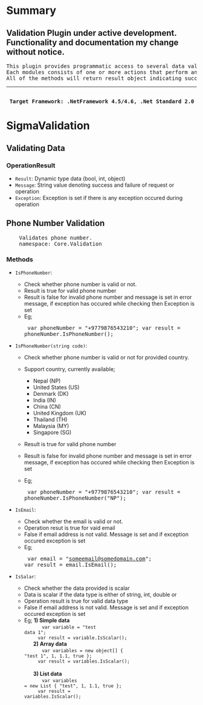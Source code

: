 # Summary
## Validation Plugin under active development. Functionality and documentation my change without notice. ##
<pre>
This plugin provides programmatic access to several data valiadtion functions. It consists of three validating modules.
Each modules consists of one or more actions that perform an operation against your data validation process.
All of the methods will return result object indicating success or failure, any exceptions thrown and the resulting data.
<hr/>
<b> Target Framework: .NetFramework 4.5/4.6, .Net Standard 2.0</b>
</pre>
# SigmaValidation
## Validating Data
### OperationResult<T>
- `Result`: Dynamic type data (bool, int, object)
- `Message`: String value denoting success and failure of request or operation
- `Exception`: Exception is set if there is any exception occured during operation
## Phone Number Validation
<pre>
    Validates phone number.
    namespace: Core.Validation
</pre>
    
### Methods
- `IsPhoneNumber`:  
    - Check whether phone number is valid or not.
    - Result is true for valid phone number
    - Result is false for invalid phone number and message is set in error message, if exception has occured while checking then Exception is set
    - Eg;   <pre>
                var phoneNumber = "+9779876543210";
                var result = phoneNumber.IsPhoneNumber();
            </pre> 

- `IsPhoneNumber(string code)`:  
    - Check whether phone number is valid or not for provided country.
    - Support country, currently available;
        - Nepal (NP)
        - United States (US)
        - Denmark (DK)
        - India (IN)
        - China (CN)
        - United Kingdom (UK)
        - Thailand (TH)
        - Malaysia (MY)
        - Singapore (SG)

    - Result is true for valid phone number
    - Result is false for invalid phone number and message is set in error message, if exception has occured while checking then Exception is set
    - Eg;   <pre>
                var phoneNumber = "+9779876543210";
                var result = phoneNumber.IsPhoneNumber("NP");
            </pre>
        
- `IsEmail`: 
    - Check whether the email is valid or not.
    - Operation resut is true for vaid email
    - False if email address is not valid. Message is set and if exception occured exception is set
    - Eg;   <pre>
                var email = "someemail@somedomain.com";
                var result = email.IsEmail();
            </pre>

- `IsSalar`:
    - Check whether the data provided is scalar
    - Data is scalar if the data type is either of string, int, double or 
    - Operation result is true for valid data type
    - False if email address is not valid. Message is set and if exception occured exception is set
    - Eg;   <b>1) Simple data</b><br/>&nbsp;&nbsp;&nbsp;&nbsp;&nbsp;&nbsp;&nbsp;&nbsp;&nbsp;
                <code>
                    var variable = "test data 1";<br/>&nbsp;&nbsp;&nbsp;&nbsp;
                    var result =  variable.IsScalar();
                </code><br/>&nbsp;&nbsp;&nbsp;&nbsp;&nbsp;
            <b>2) Array data</b><br/>&nbsp;&nbsp;&nbsp;&nbsp;&nbsp;&nbsp;&nbsp;&nbsp;&nbsp;
                <code>
                    var variables = new object[] { "test 1", 1, 1.1, true };<br/>&nbsp;&nbsp;&nbsp;&nbsp;
                    var result = variables.IsScalar();
                </code><br/>&nbsp;&nbsp;&nbsp;&nbsp;&nbsp;
            <b>3) List data</b><br>&nbsp;&nbsp;&nbsp;&nbsp;&nbsp;&nbsp;&nbsp;&nbsp;&nbsp;
                <code>
                    var variables = new List<object> { "test", 1, 1.1, true };<br/>&nbsp;&nbsp;&nbsp;&nbsp;
                    var result = variables.IsScalar();
                </code>